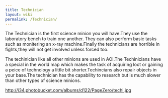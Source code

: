 ```yaml
---
title: Technician
layout: wiki
permalink: /Technician/
---
```


The Technician is the first science minion you will have.They use the
laboratory bench to train one another. They can also perform basic tasks
such as monitering an x-ray machine.Finally the technicians are horrible
in fights,they will not get involved unless forced too.

The techinician like all other minions are used in AOI.The Techinicians
have a special in the world map which makes the task of acquiring loot
or gaining a peice of technology a little bit shorter.Techincians also
repair objects in your base.The technician has the capability to
research but is much slower than other types of science minions.

<http://i34.photobucket.com/albums/d122/PageZero/techi.jpg>